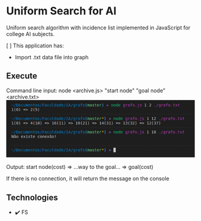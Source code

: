 # Uniform Search for AI

Uniform search algorithm with incidence list implemented in JavaScript for college AI subjects.

[ ] This application has:

- Import .txt data file into graph

## Execute

Command line input: node <archive.js> "start node" "goal node" <archive.txt>
<img src= "./output.png">

Output: start node(cost) => ...way to the goal... => goal(cost)

If there is no connection, it will return the message on the console

## Technologies

- ✔️ FS
